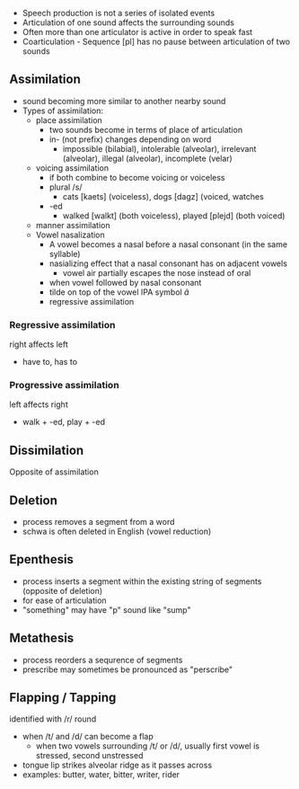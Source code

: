 - Speech production is not a series of isolated events
- Articulation of one sound affects the surrounding sounds
- Often more than one articulator is active in order to speak fast
- Coarticulation - Sequence [pl] has no pause between articulation of two sounds
## Assimilation
- sound becoming more similar to another nearby sound
- Types of assimilation:
	- place assimilation
		- two sounds become in terms of place of articulation
		- in- (not prefix) changes depending on word
			- impossible (bilabial), intolerable (alveolar), irrelevant (alveolar), illegal (alveolar), incomplete (velar)
	- voicing assimilation
		- if both combine to become voicing or voiceless
		- plural /s/
			- cats [kaets] (voiceless), dogs [dagz] (voiced, watches
		- -ed
			- walked [walkt] (both voiceless), played [plejd] (both voiced)
	- manner assimilation
	- Vowel nasalization
		- A vowel becomes a nasal before a nasal consonant (in the same syllable)
		- nasializing effect that a nasal consonant has on adjacent vowels
			- vowel air partially escapes the nose instead of oral
		- when vowel followed by nasal consonant
		- tilde on top of the vowel IPA symbol $\tilde{a}$ 
		- regressive assimilation
### Regressive assimilation
right affects left
- have to, has to
### Progressive assimilation
left affects right
- walk + -ed, play + -ed
## Dissimilation
 Opposite of assimilation
 
## Deletion
- process removes a segment from a word
- schwa is often deleted in English (vowel reduction)
## Epenthesis
- process inserts a segment within the existing string of segments (opposite of deletion)
- for ease of articulation
- "something" may have "p" sound like "sump"
## Metathesis
- process reorders a sequrence of segments
- prescribe may sometimes be pronounced as "perscribe"
## Flapping / Tapping
identified with /r/ round
- when /t/ and /d/ can become a flap 
	- when two vowels surrounding /t/ or /d/, usually first vowel is stressed, second unstressed
- tongue lip strikes alveolar ridge as it passes across
- examples: butter, water, bitter, writer, rider
